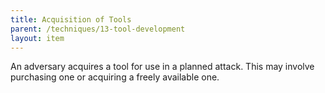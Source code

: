 ```yaml
---
title: Acquisition of Tools
parent: /techniques/13-tool-development
layout: item
---
```


<p>An adversary acquires a tool for use in a planned attack. This may involve purchasing one or acquiring a freely available one.</p>
